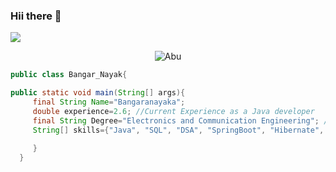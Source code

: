 ###         Hii there 👋
<img 
   src="https://github-readme-stats.vercel.app/api?username=Bnayak123&show_icons=true&theme=tokyonight" 
/>


<p align="center"> <img src="https://komarev.com/ghpvc/?username=f-Bnayak123&color=blue" alt="Abu" /></h1> </p>


```java
public class Bangar_Nayak{

public static void main(String[] args){
     final String Name="Bangaranayaka";
     double experience=2.6; //Current Experience as a Java developer
     final String Degree="Electronics and Communication Engineering"; //passed in the year 2020
     String[] skills={"Java", "SQL", "DSA", "SpringBoot", "Hibernate", "Rest APIs", "Microservices", "React JS", "System Design"};
     
     }
  }
  ```

<!--
**Bnayak123/Bnayak123** is a ✨ _special_ ✨ repository because its `README.md` (this file) appears on your GitHub profile.

Here are some ideas to get you started:

- 🔭 I’m currently working on ...
- 🌱 I’m currently learning ...
# 💫 About Me:
Check out my resume here :My-Resume


# 💻 Tech Stack:
![Java](https://img.shields.io/badge/java-%23ED8B00.svg?style=flat-square&logo=openjdk&logoColor=white) ![JavaScript](https://img.shields.io/badge/javascript-%23323330.svg?style=flat-square&logo=javascript&logoColor=%23F7DF1E) ![Spring](https://img.shields.io/badge/spring-%236DB33F.svg?style=flat-square&logo=spring&logoColor=white) ![MySQL](https://img.shields.io/badge/mysql-%2300000f.svg?style=flat-square&logo=mysql&logoColor=white) ![Docker](https://img.shields.io/badge/docker-%230db7ed.svg?style=flat-square&logo=docker&logoColor=white)

- 🤔 I’m looking for help with ...
- 💬 Ask me about ...
- 📫 How to reach me: ...
- 😄 Pronouns: ...
- ⚡ Fun fact: ...
-->
